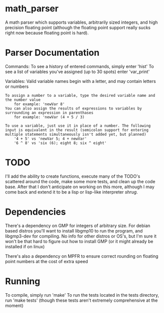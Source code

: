 # math_parser

A math parser which supports variables, arbitrarily sized integers, and high precision floating point (although the floating point support really sucks right now because floating point is hard).

# Parser Documentation
Commands:
    To see a history of entered commands, simply enter 'hist'
    To see a list of variables you've assigned (up to 30 spots) enter 'var_print'

Variables:
    Valid variable names begin with a letter, and may contain letters or numbers
    
    To assign a number to a variable, type the desired variable name and the number value
        for example: 'newVar 8'
    You can also assign the results of expressions to variables by surrounding an expression in parenthases
        for example: 'newVar (4 + 5 / 3)

    To use a variable, just use it in place of a number. The following input is equivalent in the result (semicolon support for entering multiple statements simultaneously isn't added yet, but planned)
        '4 + 5' vs 'newVar 5; 4 + newVar'
        '6 ^ 8' vs 'six (6); eight 8; six ^ eight'

# TODO
I'll add the ability to create functions, execute many of the TODO's scattered around the code, make some more tests, and clean up the code base. After that I don't anticipate on working on this more, although I may come back and extend it to be a lisp or lisp-like interpreter *shrug*.

# Dependencies
There's a dependency on GMP for integers of arbitrary size. For debian based distros you'll want to install libgmp10 to run the program, and libgmp3-dev for compiling. No info for other distros or OS's, but I'm sure it won't be that hard to figure out how to install GMP (or it might already be installed if on linux)

There's also a dependency on MPFR to ensure correct rounding on floating point numbers at the cost of extra speed

# Running
To compile, simply run 'make'
To run the tests located in the tests directory, run 'make tests' (though these tests aren't extremely comprehensive at the moment)

